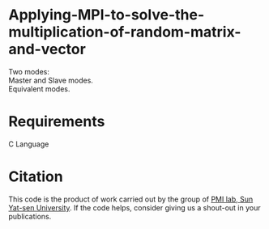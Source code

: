 # Applying-MPI-to-solve-the-multiplication-of-random-matrix-and-vector
Two modes:  
Master and Slave modes.  
Equivalent modes.
# Requirements
C Language
# Citation
This code is the product of work carried out by the group of [PMI lab, Sun Yat-sen University](https://www.labxing.com/hphuang2018). If the code helps, consider giving us a shout-out in your publications.

